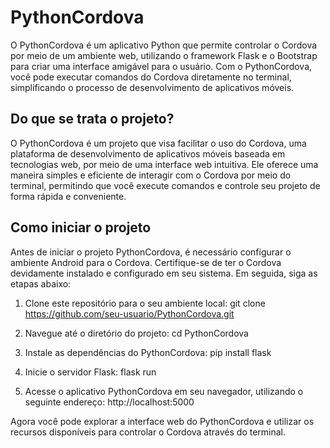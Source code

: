 # PythonCordova

O PythonCordova é um aplicativo Python que permite controlar o Cordova por meio de um ambiente web, utilizando o framework Flask e o Bootstrap para criar uma interface amigável para o usuário. Com o PythonCordova, você pode executar comandos do Cordova diretamente no terminal, simplificando o processo de desenvolvimento de aplicativos móveis.

## Do que se trata o projeto?

O PythonCordova é um projeto que visa facilitar o uso do Cordova, uma plataforma de desenvolvimento de aplicativos móveis baseada em tecnologias web, por meio de uma interface web intuitiva. Ele oferece uma maneira simples e eficiente de interagir com o Cordova por meio do terminal, permitindo que você execute comandos e controle seu projeto de forma rápida e conveniente.

## Como iniciar o projeto

Antes de iniciar o projeto PythonCordova, é necessário configurar o ambiente Android para o Cordova. Certifique-se de ter o Cordova devidamente instalado e configurado em seu sistema. Em seguida, siga as etapas abaixo:

1. Clone este repositório para o seu ambiente local:
git clone https://github.com/seu-usuario/PythonCordova.git

2. Navegue até o diretório do projeto:
cd PythonCordova

3. Instale as dependências do PythonCordova:
pip install flask

4. Inicie o servidor Flask:
flask run

5. Acesse o aplicativo PythonCordova em seu navegador, utilizando o seguinte endereço:
http://localhost:5000

Agora você pode explorar a interface web do PythonCordova e utilizar os recursos disponíveis para controlar o Cordova através do terminal.



